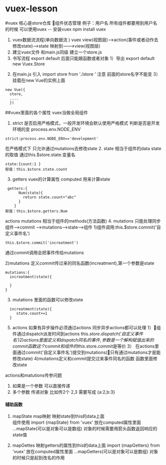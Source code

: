 # vuex-lesson
#vuex  核心是store仓库 组件状态管理 
例子：用户名  所有组件都要用到用户名的时候 可以使用vuex 
-- 安装vuex  npm install vuex 
1. vuex数据流流程(单向数据流 )
vuex   view(视图层)-->action(事件或者动作去修改state)-->state 映射到--->view(视图层)
2. 建立vuex文件 
和main.js同级 建立一个store.js 
3. 书写流程 
export default  后面只能跟函数或者对象 
1）导出  export default  new Vuex.Store
2) 在main.js 引入  import store from './store ' 注意 前面的store名字不能变 
3） 挂载在new Vue的实例上面  
```
new Vue({
  store,
  ....
  })
``` 
##vuex里面的各个属性  vuex当做全局组件 
1. strict 是否启用严格模式，一般开发环境会默认使用严格模式
判断是否是开发环境的变  process.env.NODE_ENV 
<!-- development 开发环境  production 生产环境-->
```
strict:process.env.NODE_ENV=='development'
```
在严格模式下 只允许通过mutations去修改state 
2. state 相当于组件的data state的取值 通过this.$store.state.变量名  
```
state:{count:1 }
取值：this.$store.state.count 
``` 
3. getters vuex的计算属性 computed 用来计算state  
```
 getters:{
	  Num(state){
        return state.count+"abc"
	  }	
	}
取值：this.$store.getters.Num
```
actions  mutations 相当于组件的methods(方法函数)
4. mutations 只能处理同步  
组件-->commit -->mutations-->state-->组件
1)组件调用:this.$store.commit('自定义事件名')
```
this.$store.commit('increatment')
```
通过commit调用会把事件传给mutations

2)mutations 定义commit传过来的同名函数(increatment),第一个参数是state 
```
mutations:{
  increatment(state){

  }
}
```
3) mutations 里面的函数可以修改state 
```
  increatment(state){
     state.count+=1
  }
```
5. actions 如果有异步操作必须通过actions 同步异步actions都可以处理 
1）组件通过dispatch派发时间到actions 
this.$store.dispatch('自定义事件名')
2)actions里面定义和dispatch同名的事件,参数是一个解构赋值出来的commit函数 这个commit和组件的this.$store.commit是等价 
3） 在actions里面通过commit('自定义事件名')提交到mutations(只有通过mutations才是能修改state)
4)mutations定义和commit提交过来事件同名的函数 函数里面修改state 

actions和matutions传参问题  
1) 如果是一个参数 可以直接传递
2) 多个参数 传递对象 比如传2个 2,3 需要写成 {a:2,b:3}

#### 辅助函数 
1. mapState  map映射 映射state到this的data上面  
组件使用
import {mapState} from 'vuex'
放在computed属性里面 ...mapState(可以是对象可以是数组)
对象的时候需要用箭头函数返回响应的state值 

2. mapGettes 映射getters的属性到this的data上面 
import {mapGetters} from 'vuex'
放在computed属性里面 ...mapGetters(可以是对象可以是数组)
对象的时候只是起到改名的作用 







